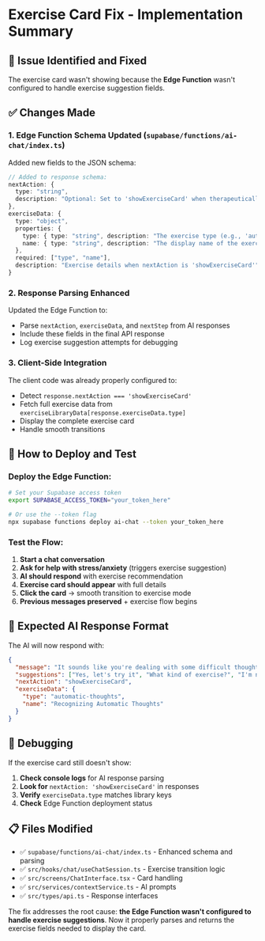 # Exercise Card Fix - Implementation Summary

## 🚨 Issue Identified and Fixed

The exercise card wasn't showing because the **Edge Function** wasn't configured to handle exercise suggestion fields.

## ✅ Changes Made

### 1. **Edge Function Schema Updated** (`supabase/functions/ai-chat/index.ts`)

Added new fields to the JSON schema:
```typescript
// Added to response schema:
nextAction: {
  type: "string",
  description: "Optional: Set to 'showExerciseCard' when therapeutically suggesting an exercise to the user"
},
exerciseData: {
  type: "object",
  properties: {
    type: { type: "string", description: "The exercise type (e.g., 'automatic-thoughts', 'breathing', 'mindfulness')" },
    name: { type: "string", description: "The display name of the exercise" }
  },
  required: ["type", "name"],
  description: "Exercise details when nextAction is 'showExerciseCard'"
}
```

### 2. **Response Parsing Enhanced**

Updated the Edge Function to:
- Parse `nextAction`, `exerciseData`, and `nextStep` from AI responses
- Include these fields in the final API response
- Log exercise suggestion attempts for debugging

### 3. **Client-Side Integration**

The client code was already properly configured to:
- Detect `response.nextAction === 'showExerciseCard'`
- Fetch full exercise data from `exerciseLibraryData[response.exerciseData.type]`
- Display the complete exercise card
- Handle smooth transitions

## 🔧 How to Deploy and Test

### Deploy the Edge Function:
```bash
# Set your Supabase access token
export SUPABASE_ACCESS_TOKEN="your_token_here"

# Or use the --token flag
npx supabase functions deploy ai-chat --token your_token_here
```

### Test the Flow:
1. **Start a chat conversation**
2. **Ask for help with stress/anxiety** (triggers exercise suggestion)
3. **AI should respond** with exercise recommendation
4. **Exercise card should appear** with full details
5. **Click the card** → smooth transition to exercise mode
6. **Previous messages preserved** + exercise flow begins

## 🎯 Expected AI Response Format

The AI will now respond with:
```json
{
  "message": "It sounds like you're dealing with some difficult thoughts. Would you like to try an exercise that can help you recognize and reframe these patterns?",
  "suggestions": ["Yes, let's try it", "What kind of exercise?", "I'm not sure"],
  "nextAction": "showExerciseCard",
  "exerciseData": {
    "type": "automatic-thoughts", 
    "name": "Recognizing Automatic Thoughts"
  }
}
```

## 🐛 Debugging

If the exercise card still doesn't show:

1. **Check console logs** for AI response parsing
2. **Look for** `nextAction: 'showExerciseCard'` in responses  
3. **Verify** `exerciseData.type` matches library keys
4. **Check** Edge Function deployment status

## 📋 Files Modified

- ✅ `supabase/functions/ai-chat/index.ts` - Enhanced schema and parsing
- ✅ `src/hooks/chat/useChatSession.ts` - Exercise transition logic  
- ✅ `src/screens/ChatInterface.tsx` - Card handling
- ✅ `src/services/contextService.ts` - AI prompts
- ✅ `src/types/api.ts` - Response interfaces

The fix addresses the root cause: **the Edge Function wasn't configured to handle exercise suggestions**. Now it properly parses and returns the exercise fields needed to display the card.